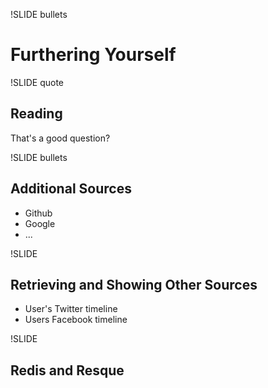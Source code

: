 !SLIDE bullets

# Furthering Yourself

!SLIDE quote

## Reading

That's a good question?

!SLIDE bullets

## Additional Sources

* Github
* Google
* ...

!SLIDE

## Retrieving and Showing Other Sources

* User's Twitter timeline
* Users Facebook timeline

!SLIDE

## Redis and Resque
